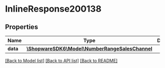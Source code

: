 # InlineResponse200138

## Properties
Name | Type | Description | Notes
------------ | ------------- | ------------- | -------------
**data** | [**\ShopwareSDK6\Model\NumberRangeSalesChannel**](NumberRangeSalesChannel.md) |  | [optional] 

[[Back to Model list]](../../README.md#documentation-for-models) [[Back to API list]](../../README.md#documentation-for-api-endpoints) [[Back to README]](../../README.md)

